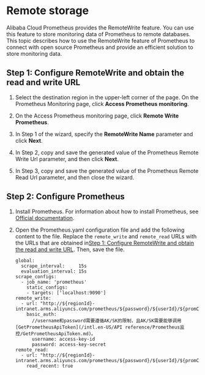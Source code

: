 # Remote storage

Alibaba Cloud Prometheus provides the RemoteWrite feature. You can use this feature to store monitoring data of Prometheus to remote databases. This topic describes how to use the RemoteWrite feature of Prometheus to connect with open source Prometheus and provide an efficient solution to store monitoring data.

## Step 1: Configure RemoteWrite and obtain the read and write URL

1.  Select the destination region in the upper-left corner of the page. On the Prometheus Monitoring page, click **Access Prometheus monitoring**.

2.  On the Access Prometheus monitoring page, click **Remote Write Prometheus**.

3.  In Step 1 of the wizard, specify the **RemoteWrite Name** parameter and click **Next**.

4.  In Step 2, copy and save the generated value of the Prometheus Remote Write Url parameter, and then click **Next**.

5.  In Step 3, copy and save the generated value of the Prometheus Remote Read Url parameter, and then close the wizard.


## Step 2: Configure Prometheus

1.  Install Prometheus. For information about how to install Prometheus, see [Official documentation](https://prometheus.io/download/).

2.  Open the Prometheus.yaml configuration file and add the following content to the file. Replace the `remote_write` and `remote_read` URLs with the URLs that are obtained in[Step 1: Configure RemoteWrite and obtain the read and write URL](#section_fnr_zrt_2dg). Then, save the file.

    ```
    global:
      scrape_interval:     15s
      evaluation_interval: 15s
    scrape_configs:
      - job_name: 'prometheus'
        static_configs:
        - targets: ['localhost:9090']
    remote_write:
      - url: "http://${regionId}-intranet.arms.aliyuncs.com/prometheus/${password}/${userId}/${promCluster}/${regionId}/api/v3/write"
        basic_auth:   
          //username和password需要遵循AK/SK的限制，且AK/SK需要能够调用[GetPrometheusApiToken](/intl.en-US/API reference/Prometheus监控/GetPrometheusApiToken.md)。
          username: access-key-id
          password: access-key-secret
    remote_read:
      - url: "http://${regionId}-intranet.arms.aliyuncs.com/prometheus/${password}/${userId}/${promCluster}/${regionId}/api/v3/read"
        read_recent: true            
    ```



